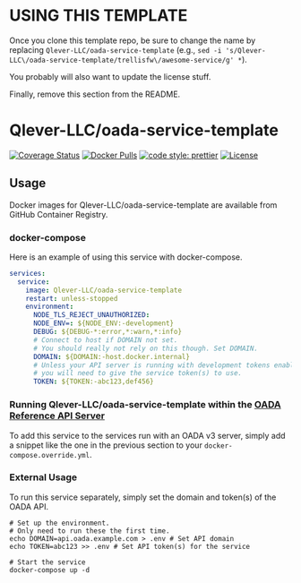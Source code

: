 # USING THIS TEMPLATE

Once you clone this template repo,
be sure to change the name by replacing `Qlever-LLC/oada-service-template`
(e.g., `sed -i 's/Qlever-LLC\/oada-service-template/trellisfw\/awesome-service/g' *`).

You probably will also want to update the license stuff.

Finally, remove this section from the README.

# Qlever-LLC/oada-service-template

[![Coverage Status](https://coveralls.io/repos/Qlever-LLC/oada-service-template/badge.svg?branch=master)](https://coveralls.io/r/Qlever-LLC/oada-service-template?branch=master)
[![Docker Pulls](https://img.shields.io/docker/pulls/Qlever-LLC/oada-service-template)][dockerhub]
[![code style: prettier](https://img.shields.io/badge/code_style-prettier-ff69b4.svg)](https://github.com/prettier/prettier)
[![License](https://img.shields.io/github/license/Qlever-LLC/oada-service-template)](LICENSE)

## Usage

Docker images for Qlever-LLC/oada-service-template are available from GitHub Container Registry.

### docker-compose

Here is an example of using this service with docker-compose.

```yaml
services:
  service:
    image: Qlever-LLC/oada-service-template
    restart: unless-stopped
    environment:
      NODE_TLS_REJECT_UNAUTHORIZED:
      NODE_ENV=: ${NODE_ENV:-development}
      DEBUG: ${DEBUG-*:error,*:warn,*:info}
      # Connect to host if DOMAIN not set.
      # You should really not rely on this though. Set DOMAIN.
      DOMAIN: ${DOMAIN:-host.docker.internal}
      # Unless your API server is running with development tokens enabled,
      # you will need to give the service token(s) to use.
      TOKEN: ${TOKEN:-abc123,def456}
```

### Running Qlever-LLC/oada-service-template within the [OADA Reference API Server][]

To add this service to the services run with an OADA v3 server,
simply add a snippet like the one in the previous section
to your `docker-compose.override.yml`.

### External Usage

To run this service separately,
simply set the domain and token(s) of the OADA API.

```shell
# Set up the environment.
# Only need to run these the first time.
echo DOMAIN=api.oada.example.com > .env # Set API domain
echo TOKEN=abc123 >> .env # Set API token(s) for the service

# Start the service
docker-compose up -d
```

[dockerhub]: https://hub.docker.com/repository/docker/Qlever-LLC/oada-service-template
[oada reference api server]: https://github.com/OADA/server
